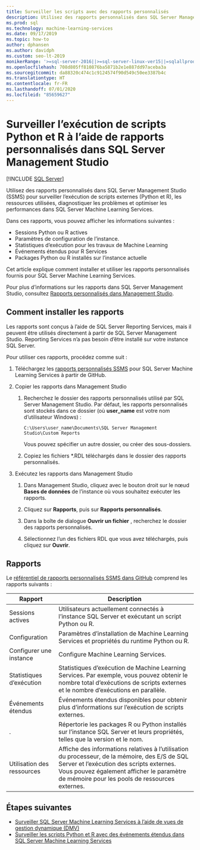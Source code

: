 ```yaml
---
title: Surveiller les scripts avec des rapports personnalisés
description: Utilisez des rapports personnalisés dans SQL Server Management Studio (SSMS) pour surveiller l’exécution de scripts externes (Python et R), les ressources utilisées, diagnostiquer les problèmes et optimiser les performances dans SQL Server Machine Learning Services.
ms.prod: sql
ms.technology: machine-learning-services
ms.date: 09/17/2019
ms.topic: how-to
author: dphansen
ms.author: davidph
ms.custom: seo-lt-2019
monikerRange: '>=sql-server-2016||>=sql-server-linux-ver15||=sqlallproducts-allversions'
ms.openlocfilehash: 708d805ff810876ba5871b2e1e887dd97aceba3a
ms.sourcegitcommit: da88320c474c1c9124574f90d549c50ee3387b4c
ms.translationtype: HT
ms.contentlocale: fr-FR
ms.lasthandoff: 07/01/2020
ms.locfileid: "85659627"
---
```

# <a name="monitor-python-and-r-script-execution-using-custom-reports-in-sql-server-management-studio"></a>Surveiller l’exécution de scripts Python et R à l’aide de rapports personnalisés dans SQL Server Management Studio
 [!INCLUDE [SQL Server](../../includes/applies-to-version/sqlserver.md)]

Utilisez des rapports personnalisés dans SQL Server Management Studio (SSMS) pour surveiller l’exécution de scripts externes (Python et R), les ressources utilisées, diagnostiquer les problèmes et optimiser les performances dans SQL Server Machine Learning Services.

Dans ces rapports, vous pouvez afficher les informations suivantes :

- Sessions Python ou R actives
- Paramètres de configuration de l’instance.
- Statistiques d’exécution pour les travaux de Machine Learning
- Événements étendus pour R Services
- Packages Python ou R installés sur l’instance actuelle

Cet article explique comment installer et utiliser les rapports personnalisés fournis pour SQL Server Machine Learning Services.

Pour plus d’informations sur les rapports dans SQL Server Management Studio, consultez [Rapports personnalisés dans Management Studio](../../ssms/object/custom-reports-in-management-studio.md).

## <a name="how-to-install-the-reports"></a>Comment installer les rapports

Les rapports sont conçus à l’aide de SQL Server Reporting Services, mais il peuvent être utilisés directement à partir de SQL Server Management Studio. Reporting Services n’a pas besoin d’être installé sur votre instance SQL Server.

Pour utiliser ces rapports, procédez comme suit :

1. Téléchargez les [rapports personnalisés SSMS](https://github.com/Microsoft/sql-server-samples/tree/master/samples/features/machine-learning-services/ssms-custom-reports) pour SQL Server Machine Learning Services à partir de GitHub.

2. Copier les rapports dans Management Studio

    1. Recherchez le dossier des rapports personnalisés utilisé par SQL Server Management Studio. Par défaut, les rapports personnalisés sont stockés dans ce dossier (où **user_name** est votre nom d’utilisateur Windows) :

        `C:\Users\user_name\Documents\SQL Server Management Studio\Custom Reports`

       Vous pouvez spécifier un autre dossier, ou créer des sous-dossiers.

    2. Copiez les fichiers *.RDL téléchargés dans le dossier des rapports personnalisés.

3. Exécutez les rapports dans Management Studio

    1. Dans Management Studio, cliquez avec le bouton droit sur le nœud **Bases de données** de l’instance où vous souhaitez exécuter les rapports.

    2. Cliquez sur **Rapports**, puis sur **Rapports personnalisés**.

    3. Dans la boîte de dialogue **Ouvrir un fichier** , recherchez le dossier des rapports personnalisés.

    4. Sélectionnez l’un des fichiers RDL que vous avez téléchargés, puis cliquez sur **Ouvrir**.

## <a name="reports"></a>Rapports

Le [référentiel de rapports personnalisés SSMS dans GitHub](https://github.com/Microsoft/sql-server-samples/tree/master/samples/features/machine-learning-services/ssms-custom-reports) comprend les rapports suivants :

| Rapport | Description |
|-|-|
| Sessions actives | Utilisateurs actuellement connectés à l’instance SQL Server et exécutant un script Python ou R. |
| Configuration | Paramètres d’installation de Machine Learning Services et propriétés du runtime Python ou R. |
| Configurer une instance | Configure Machine Learning Services. |
| Statistiques d’exécution | Statistiques d’exécution de Machine Learning Services. Par exemple, vous pouvez obtenir le nombre total d’exécutions de scripts externes et le nombre d’exécutions en parallèle. |
| Événements étendus | Événements étendus disponibles pour obtenir plus d’informations sur l’exécution de scripts externes. |
| . | Répertorie les packages R ou Python installés sur l’instance SQL Server et leurs propriétés, telles que la version et le nom. |
| Utilisation des ressources | Affiche des informations relatives à l’utilisation du processeur, de la mémoire, des E/S de SQL Server et l’exécution des scripts externes. Vous pouvez également afficher le paramètre de mémoire pour les pools de ressources externes. |

## <a name="next-steps"></a>Étapes suivantes

- [Surveiller SQL Server Machine Learning Services à l’aide de vues de gestion dynamique (DMV)](monitor-sql-server-machine-learning-services-using-dynamic-management-views.md)
- [Surveiller les scripts Python et R avec des événements étendus dans SQL Server Machine Learning Services](extended-events.md)
